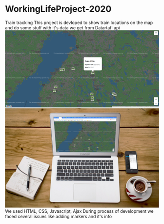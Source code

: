 # WorkingLifeProject-2020
Train tracking
This project is devloped to show train locations on the map and do some stuff with it's data we get from Datartafi api
![Prototype](Prototype.PNG)
![On a laptop](OnALaptop.PNG)
We used HTML, CSS, Javascript, Ajax
During process of development we faced ceveral issues like adding markers and  it's info